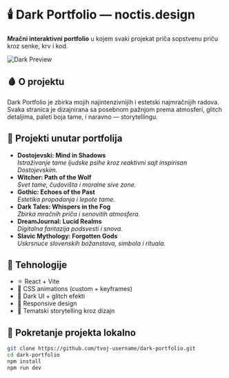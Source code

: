 # 🕯️ Dark Portfolio — noctis.design

**Mračni interaktivni portfolio** u kojem svaki projekat priča sopstvenu priču kroz senke, krv i kod.

![Dark Preview](./preview.png) <!-- Dodaj sliku ako želiš -->

## 🩸 O projektu

Dark Portfolio je zbirka mojih najintenzivnijih i estetski najmračnijih radova. Svaka stranica je dizajnirana sa posebnom pažnjom prema atmosferi, glitch detaljima, paleti boja tame, i naravno — storytellingu.

## 🔮 Projekti unutar portfolija

- **Dostojevski: Mind in Shadows**  
  _Istraživanje tame ljudske psihe kroz reaktivni sajt inspirisan Dostojevskim._
- **Witcher: Path of the Wolf**  
  _Svet tame, čudovišta i moralne sive zone._
- **Gothic: Echoes of the Past**  
  _Estetika propadanja i lepote tame._
- **Dark Tales: Whispers in the Fog**  
  _Zbirka mračnih priča i senovitih atmosfera._
- **DreamJournal: Lucid Realms**  
  _Digitalna fantazija podsvesti i snova._
- **Slavic Mythology: Forgotten Gods**  
  _Uskrsnuće slovenskih božanstava, simbola i rituala._

## 🧪 Tehnologije

- ⚛️ React + Vite
- 🎨 CSS animations (custom + keyframes)
- 🖤 Dark UI + glitch efekti
- 📱 Responsive design
- 🧠 Tematski storytelling kroz dizajn

## 🚀 Pokretanje projekta lokalno

```bash
git clone https://github.com/tvoj-username/dark-portfolio.git
cd dark-portfolio
npm install
npm run dev
